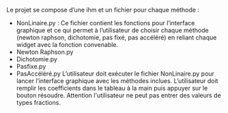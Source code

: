 Le projet se compose d’une ihm et un fichier pour chaque méthode :
- NonLinaire.py : Ce fichier contient les fonctions pour l’interface graphique et ce qui permet à l’utilisateur de choisir chaque méthode (newton raphson, dichotomie, pas fixé, pas accéléré) en reliant chaque widget avec la fonction convenable.
- Newton Raphson.py
- Dichotomie.py
- Pasfixe.py
- PasAccéléré.py
L’utilisateur doit exécuter le fichier NonLinaire.py pour lancer l’interface graphique avec les méthodes inclues. L’utilisateur doit remplir les coefficients dans le tableau à la main puis appuyer sur le bouton résoudre.
Attention l'utilisateur ne peut pas entrer des valeurs de types fractions.
